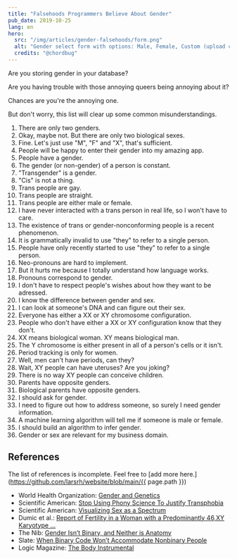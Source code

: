 ```yaml
---
title: "Falsehoods Programmers Believe About Gender"
pub_date: 2019-10-25
lang: en
hero:
  src: "/img/articles/gender-falsehoods/form.png"
  alt: "Gender select form with options: Male, Female, Custom (upload custom gender, max 10 MB)"
  credits: "@chordbug"
---
```


Are you storing gender in your database?

Are you having trouble with those annoying queers being annoying about it?

Chances are you're the annoying one.

But don't worry, this list will clear up some common misunderstandings.

1. There are only two genders.
1. Okay, maybe not. But there are only two biological sexes.
1. Fine. Let's just use "M", "F" and "X", that's sufficient.
1. People will be happy to enter their gender into my amazing app.
1. People have a gender.
1. The gender (or non-gender) of a person is constant.
1. "Transgender" is a gender.
1. "Cis" is not a thing.
1. Trans people are gay.
1. Trans people are straight.
1. Trans people are either male or female.
1. I have never interacted with a trans person in real life, so I won't have to care.
1. The existence of trans or gender-nonconforming people is a recent phenomenon.
1. It is grammatically invalid to use "they" to refer to a single person.
1. People have only recently started to use "they" to refer to a single person.
1. Neo-pronouns are hard to implement.
1. But it hurts me because I totally understand how language works.
1. Pronouns correspond to gender.
1. I don't have to respect people's wishes about how they want to be adressed.
1. I know the difference between gender and sex.
1. I can look at someone's DNA and can figure out their sex.
1. Everyone has either a XX or XY chromosome configuration.
1. People who don't have either a XX or XY configuration know that they don't.
1. XX means biological woman. XY means biological man.
1. The Y chromosome is either present in all of a person's cells or it isn't.
1. Period tracking is only for women.
1. Well, men can't have periods, can they?
1. Wait, XY people can have uteruses? Are you joking?
1. There is no way XY people can conceive children.
1. Parents have opposite genders.
1. Biological parents have opposite genders.
1. I should ask for gender.
1. I need to figure out how to address someone, so surely I need gender information.
1. A machine learning algorithm will tell me if someone is male or female.
1. I should build an algorithm to infer gender.
1. Gender or sex are relevant for my business domain.

## References

The list of references is incomplete.
Feel free to [add more here.](https://github.com/larsrh/website/blob/main/{{ page.path }})

* World Health Organization: [Gender and Genetics](https://www.who.int/genomics/gender/en/)
* Scientific American: [Stop Using Phony Science To Justify Transphobia](https://blogs.scientificamerican.com/voices/stop-using-phony-science-to-justify-transphobia/)
* Scientific American: [Visualizing Sex as a Spectrum](https://blogs.scientificamerican.com/sa-visual/visualizing-sex-as-a-spectrum/)
* Dumic et al.: [Report of Fertility in a Woman with a Predominantly 46,XY Karyotype ...](https://doi.org/10.1210/jc.2007-2155)
* The Nib: [Gender Isn’t Binary, and Neither is Anatomy](https://thenib.com/gender-isn-t-binary-and-neither-is-anatomy)
* Slate: [When Binary Code Won’t Accommodate Nonbinary People](https://slate.com/technology/2019/10/gender-binary-nonbinary-code-databases-values.html)
* Logic Magazine: [The Body Instrumental](https://logicmag.io/nature/the-body-instrumental/)
